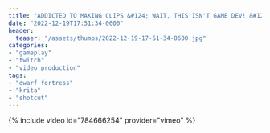 ```yaml
---
title: "ADDICTED TO MAKING CLIPS &#124; WAIT, THIS ISN'T GAME DEV! &#124; WILL I SURVIVE THE BITRATE WINTER?"
date: "2022-12-19T17:51:34-0600"
header:
  teaser: "/assets/thumbs/2022-12-19-17-51-34-0600.jpg"
categories:
- "gameplay"
- "twitch"
- "video production"
tags:
- "dwarf fortress"
- "krita"
- "shotcut"
---
```

{% include video id="784666254" provider="vimeo" %}
